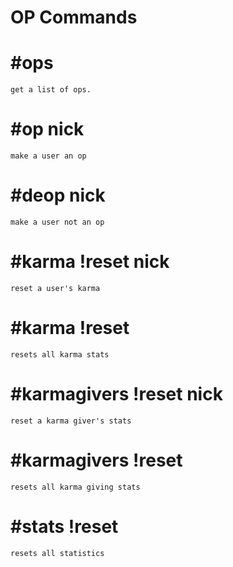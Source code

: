 OP Commands
===

# #ops
	get a list of ops.
# #op nick
	make a user an op
# #deop nick
	make a user not an op
# #karma !reset nick
	reset a user's karma
# #karma !reset
	resets all karma stats
# #karmagivers !reset nick
	reset a karma giver's stats
# #karmagivers !reset
	resets all karma giving stats
# #stats !reset
	resets all statistics
